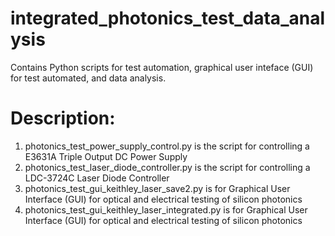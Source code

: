 # integrated_photonics_test_data_analysis
Contains Python scripts for test automation, graphical user inteface (GUI) for test automated, and data analysis.

# Description:
1. photonics_test_power_supply_control.py is the script for controlling a E3631A Triple Output DC Power Supply
2. photonics_test_laser_diode_controller.py is the script for controlling a LDC-3724C Laser Diode Controller
3. photonics_test_gui_keithley_laser_save2.py is for Graphical User Interface (GUI) for optical and electrical testing of silicon photonics
5. photonics_test_gui_keithley_laser_integrated.py is for Graphical User Interface (GUI) for optical and electrical testing of silicon photonics
